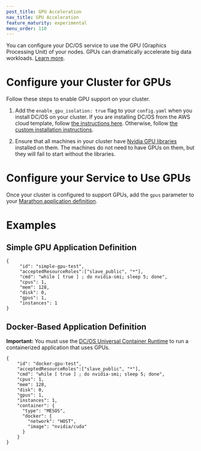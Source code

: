 ```yaml
---
post_title: GPU Acceleration
nav_title: GPU Acceleration
feature_maturity: experimental
menu_order: 110 
---
```


You can configure your DC/OS service to use the GPU (Graphics Processing Unit) of your nodes. GPUs can dramatically accelerate big data workloads. [Learn more](http://www.nvidia.com/object/what-is-gpu-computing.html).

# Configure your Cluster for GPUs

Follow these steps to enable GPU support on your cluster. 

1. Add the `enable_gpu_isolation: true` flag to your `config.yaml` when you install DC/OS on your cluster. If you are installing DC/OS from the AWS cloud template, follow [the instructions here](/docs/1.8/administration/installing/cloud/aws/advanced/aws-custom/). Otherwise, follow [the custom installation instructions](/docs/1.8/administration/installing/custom/).

1. Ensure that all machines in your cluster have [Nvidia GPU libraries](https://developer.nvidia.com/gpu-accelerated-libraries) installed on them. The machines do not need to have GPUs on them, but they will fail to start without the libraries.

# Configure your Service to Use GPUs

Once your cluster is configured to support GPUs, add the `gpus` parameter to your [Marathon application definition](/docs/1.8/usage/marathon/application-basics/).

# Examples

## Simple GPU Application Definition
```
{
     "id": "simple-gpu-test",
     "acceptedResourceRoles":["slave_public", "*"],
     "cmd": "while [ true ] ; do nvidia-smi; sleep 5; done",
     "cpus": 1,
     "mem": 128,
     "disk": 0,
     "gpus": 1,
     "instances": 1
}
```

## Docker-Based Application Definition

**Important:** You must use the [DC/OS Universal Container Runtime](/docs/1.8/usage/containerizers/) to run a containerized application that uses GPUs.
```
{
    "id": "docker-gpu-test",
    "acceptedResourceRoles":["slave_public", "*"],
    "cmd": "while [ true ] ; do nvidia-smi; sleep 5; done",
    "cpus": 1,
    "mem": 128,
    "disk": 0,
    "gpus": 1,
    "instances": 1,
    "container": {
      "type": "MESOS",
      "docker": {
        "network": "HOST",
        "image": "nvidia/cuda"
      }
    }
}
```
